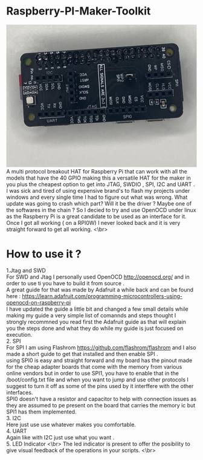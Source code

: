 # Raspberry-PI-Maker-Toolkit
![](pic_rpi_jtag.jpg)
A multi protocol breakout HAT for Raspberry Pi that can work with all the models that have the 40 GPIO making this a versatile HAT for the maker in you plus the cheapest option to get into JTAG, SWDIO , SPI, I2C and UART .<br/>
 I was sick and tired of using expensive brand's to flash my projects under windows and every single time I had to figure out what was wrong. What update was going to crash which part? Will it be the driver ? Maybe one of the softwares in the chain ? So I decied to try and use OpenOCD under linux as the Raspberry Pi is a great candidate to be used as an interface for it. Once I got all working ( on a RPI0W) I never looked back and it is very straight forward to get all working. <\br>
 
 # How to use it ?
 
 1.Jtag and SWD</br>
 For SWD and Jtag I personally used OpenOCD http://openocd.org/ and in order to use ti you have to build it from source . </br>
 A great guide for that was made by Adafruit a while back and can be found here : https://learn.adafruit.com/programming-microcontrollers-using-openocd-on-raspberry-pi </br>
 I have updated the guide a little bit and changed a few small details while making my guide a very simple list of comannds and steps thought I strongly recommned you read first the Adafruit guide as that will explain you the steps done and what they do while my guide is just focused on execution. </br>
 2. SPI</br>
 For SPI I am using Flashrom https://github.com/flashrom/flashrom and I also made a short guide to get that installed and then enable SPI . </br>
 using SPI0 is easy and straight forward and my board has the pinout made for the cheap adapter boards that come with the memory from various online vendors but in order to use SPI1, you have to enable that in the /boot/config.txt file and when you want to jump and use other protocols I suggest to turn it off as some of the pins used by it interffere with the other interfaces. </br>
 SPI0 doesn't have a resistor and capacitor to help with connection issues as they are assumed to pe present on the board that carries the memory ic but SPI1 has them implemented. </br>
 3. I2C </br>
 Here just use use whatever makes you comfortable.</br>
 4. UART </br>
 Again like with I2C just use what you want .</br>
 5. LED Indicator <\br>
 The led indicator is present to offer the posibility to give visual feedback of the operations in your scripts. <\br>
 
